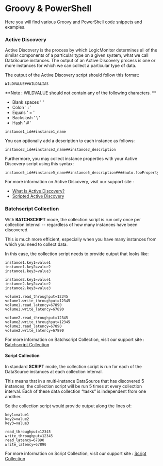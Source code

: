 # Groovy & PowerShell 

Here you will find various Groovy and PowerShell code snippets and examples.

### Active Discovery
Active Discovery is the process by which LogicMonitor determines all of the similar components of a particular type on a given system, what we call DataSource instances. The output of an Active Discovery process is one or more instances for which we can collect a particular type of data.


The output of the Active Discovery script should follow this format:

```
WILDVALUE##WILDALIAS
```

**Note : WILDVALUE should not contain any of the following characters. **
 * Blank spaces ' '
 * Colon ' : '
 * Equals ' = '
 * Backslash ' \ '
 * Hash ' # '
 
```
instance1_id##instance1_name
```

You can optionally add a description to each instance as follows:
```
instance3_id##instance3_name##instance3_description
```

Furthermore, you may collect instance properties with your Active Discovery script using this syntax:
```
instance5_id##instance5_name##instance5_description####auto.fooProperty=somevalue&auto.barProperty=anothervalue
```


For more information on Active Discovery, visit our support site : 
 * [What Is Active Discovery?](https://www.logicmonitor.com/support/datasources/active-discovery/what-is-active-discovery/)
 * [Scripted Active Discovery](https://www.logicmonitor.com/support/datasources/active-discovery/script-active-discovery/)


### Batchscript Collection
With __BATCHSCRIPT__ mode, the collection script is run only once per collection interval -- regardless of how many instances have been discovered. 

This is much more efficient, especially when you have many instances from which you need to collect data. 

In this case, the collection script needs to provide output that looks like:

```
instance1.key1=value1
instance1.key2=value2
instance1.key3=value3

instance2.key1=value1
instance2.key2=value2
instance2.key3=value3

volume1.read_throughput=12345
volume1.write_throughput=12345
volume1.read_latency=67890
volume1.write_latency=67890

volume2.read_throughput=12345
volume2.write_throughput=12345
volume2.read_latency=67890
volume2.write_latency=67890
```

For more information on Batchscript Collection, visit our support site : [Batchscript Collection](https://www.logicmonitor.com/support/datasources/data-collection-methods/batchscript-data-collection/)


#### Script Collection
In standard __SCRIPT__ mode, the collection script is run for each of the DataSource instances at each collection interval. 

This means that in a multi-instance DataSource that has discovered 5 instances, the collection script will be run 5 times at every collection interval. Each of these data collection “tasks” is independent from one another. 

So the collection script would provide output along the lines of:

```
key1=value1
key2=value2
key3=value3

read_throughput=12345
write_throughput=12345
read_latency=67890
write_latency=67890
```

For more information on Script Collection, visit our support site : [Script Collection](https://www.logicmonitor.com/support/datasources/data-collection-methods/scripted-data-collection-overview/)
